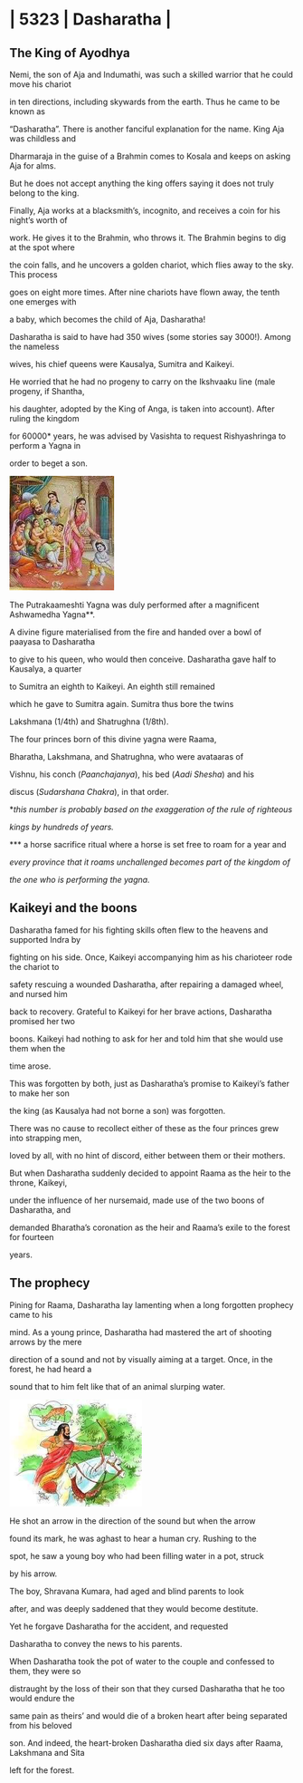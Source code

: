 # | 5323 | Dasharatha |

## The King of Ayodhya

Nemi, the son of Aja and Indumathi, was such a skilled warrior that he could move his chariot

in ten directions, including skywards from the earth. Thus he came to be known as

“Dasharatha”. There is another fanciful explanation for the name. King Aja was childless and

Dharmaraja in the guise of a Brahmin comes to Kosala and keeps on asking Aja for alms. 

But he does not accept anything the king offers saying it does not truly belong to the king. 


Finally, Aja works at a blacksmith’s, incognito, and receives a coin for his night’s worth of

work. He gives it to the Brahmin, who throws it. The Brahmin begins to dig at the spot where

the coin falls, and he uncovers a golden chariot, which flies away to the sky. This process

goes on eight more times. After nine chariots have flown away, the tenth one emerges with

a baby, which becomes the child of Aja, Dasharatha!

Dasharatha is said to have had 350 wives (some stories say 3000!). Among the nameless

wives, his chief queens were Kausalya, Sumitra and Kaikeyi.

He worried that he had no progeny to carry on the Ikshvaaku line (male progeny, if Shantha,

his daughter, adopted by the King of Anga, is taken into account). After ruling the kingdom

for 60000* years, he was advised by Vasishta to request Rishyashringa to perform a Yagna in

order to beget a son.

![Image from page 1](images/img_08.png)

The Putrakaameshti Yagna was duly performed after a magnificent Ashwamedha Yagna**.

A divine figure materialised from the fire and handed over a bowl of paayasa to Dasharatha

to give to his queen, who would then conceive. Dasharatha gave half to Kausalya, a quarter

to Sumitra an eighth to Kaikeyi. An eighth still remained

which he gave to Sumitra again. Sumitra thus bore the twins

Lakshmana (1/4th) and Shatrughna (1/8th).

The four princes born of this divine yagna were Raama,

Bharatha, Lakshmana, and Shatrughna, who were avataaras of

Vishnu, his conch (*Paanchajanya*), his bed (*Aadi Shesha*) and his

discus (*Sudarshana Chakra*), in that order. 

**this number is probably based on the exaggeration of the rule of righteous*

*kings by hundreds of years.*

*** a horse sacrifice ritual where a horse is set free to roam for a year and


*every province that it roams unchallenged becomes part of the kingdom of*

*the one who is performing the yagna.*



## Kaikeyi and the boons 

Dasharatha famed for his fighting skills often flew to the heavens and supported Indra by

fighting on his side. Once, Kaikeyi accompanying him as his charioteer rode the chariot to

safety rescuing a wounded Dasharatha, after repairing a damaged wheel, and nursed him

back to recovery. Grateful to Kaikeyi for her brave actions, Dasharatha promised her two

boons. Kaikeyi had nothing to ask for her and told him that she would use them when the

time arose.

This was forgotten by both, just as Dasharatha’s promise to Kaikeyi’s father to make her son

the king (as Kausalya had not borne a son) was forgotten.

There was no cause to recollect either of these as the four princes grew into strapping men,

loved by all, with no hint of discord, either between them or their mothers.

But when Dasharatha suddenly decided to appoint Raama as the heir to the throne, Kaikeyi,

under the influence of her nursemaid, made use of the two boons of Dasharatha, and

demanded Bharatha’s coronation as the heir and Raama’s exile to the forest for fourteen

years.



## The prophecy

Pining for Raama, Dasharatha lay lamenting when a long forgotten prophecy came to his

mind. As a young prince, Dasharatha had mastered the art of shooting arrows by the mere

direction of a sound and not by visually aiming at a target. Once, in the forest, he had heard a

sound that to him felt like that of an animal slurping water.


![Image from page 2](images/img_09.png)


He shot an arrow in the direction of the sound but when the arrow

found its mark, he was aghast to hear a human cry. Rushing to the

spot, he saw a young boy who had been filling water in a pot, struck

by his arrow.



The boy, Shravana Kumara, had aged and blind parents to look

after, and was deeply saddened that they would become destitute.

Yet he forgave Dasharatha for the accident, and requested

Dasharatha to convey the news to his parents.



When Dasharatha took the pot of water to the couple and confessed to them, they were so

distraught by the loss of their son that they cursed Dasharatha that he too would endure the

same pain as theirs’ and would die of a broken heart after being separated from his beloved

son.  And indeed, the heart-broken Dasharatha died six days after Raama, Lakshmana and Sita

left for the forest.